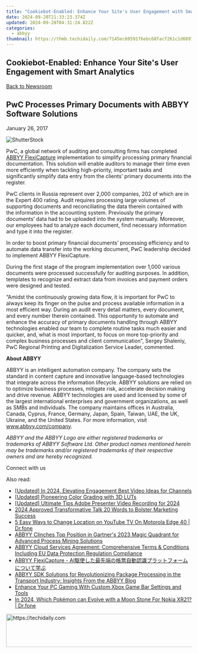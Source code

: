 ```yaml
---
title: "Cookiebot-Enabled: Enhance Your Site's User Engagement with Smart Analytics"
date: 2024-09-20T21:33:23.374Z
updated: 2024-09-28T04:31:24.822Z
categories:
  - abbyy
thumbnail: https://thmb.techidaily.com/7145ec69591f6ebc68facf261c1d68971298e27f3697b076251aa5b51f323de0.jpg
---
```


## Cookiebot-Enabled: Enhance Your Site's User Engagement with Smart Analytics

[Back to Newsroom](https://tools.techidaily.com/abbyy/products/)

## PwC Processes Primary Documents with ABBYY Software Solutions

January 26, 2017

![ShutterStock](https://content.abbyy.com/-/media/project/abbyy/abbyy/branchtemplates/shutterstock_1272462163_1296-x-729.jpg?h=729&iar=0&w=1296)

PwC, a global network of auditing and consulting firms has completed [ABBYY FlexiCapture](https://tools.techidaily.com/abbyy/products/) implementation to simplify processing primary financial documentation. This solution will enable auditors to manage their time even more efficiently when tackling high-priority, important tasks and significantly simplify data entry from the clients’ primary documents into the register.

PwC clients in Russia represent over 2,000 companies, 202 of which are in the Expert 400 rating. Audit requires processing large volumes of supporting documents and reconciliating the data therein contained with the information in the accounting system. Previously the primary documents’ data had to be uploaded into the system manually. Moreover, our employees had to analyze each document, find necessary information and type it into the register.

In order to boost primary financial documents’ processing efficiency and to automate data transfer into the working document, PwC leadership decided to implement ABBYY FlexiCapture.

During the first stage of the program implementation over 1,000 various documents were processed successfully for auditing purposes. In addition, templates to recognize and extract data from invoices and payment orders were designed and tested.

“Amidst the continuously growing data flow, it is important for PwC to always keep its finger on the pulse and process available information in a most efficient way. During an audit every detail matters, every document, and every number therein contained. This opportunity to automate and enhance the accuracy of primary documents handling through ABBYY technologies enabled our team to complete routine tasks much easier and quicker, and, what is most important, to focus on more top-priority and complex business processes and client communication”, Sergey Shaleniy, PwC Regional Printing and Digitalization Service Leader, commented.

**About ABBYY**

ABBYY is an intelligent automation company. The company sets the standard in content capture and innovative language-based technologies that integrate across the information lifecycle. ABBYY solutions are relied on to optimize business processes, mitigate risk, accelerate decision making and drive revenue. ABBYY technologies are used and licensed by some of the largest international enterprises and government organizations, as well as SMBs and individuals. The company maintains offices in Australia, Canada, Cyprus, France, Germany, Japan, Spain, Taiwan, UAE, the UK, Ukraine, and the United States. For more information, visit www.abbyy.com/company.

_ABBYY and the ABBYY Logo are either registered trademarks or trademarks of ABBYY Software Ltd. Other product names mentioned herein may be trademarks and/or registered trademarks of their respective owners and are hereby recognized._

Connect with us

<ins class="adsbygoogle"
     style="display:block"
     data-ad-format="autorelaxed"
     data-ad-client="ca-pub-7571918770474297"
     data-ad-slot="1223367746"></ins>

<ins class="adsbygoogle"
     style="display:block"
     data-ad-client="ca-pub-7571918770474297"
     data-ad-slot="8358498916"
     data-ad-format="auto"
     data-full-width-responsive="true"></ins>

<span class="atpl-alsoreadstyle">Also read:</span>
<div><ul>
<li><a href="https://facebook-record-videos.techidaily.com/updated-in-2024-elevating-engagement-best-video-ideas-for-channels/"><u>[Updated] In 2024, Elevating Engagement Best Video Ideas for Channels</u></a></li>
<li><a href="https://extra-approaches.techidaily.com/updated-pioneering-color-grading-with-3d-luts/"><u>[Updated] Pioneering Color Grading with 3D LUTs</u></a></li>
<li><a href="https://digital-screen-recording.techidaily.com/updated-ultimate-tips-adobe-presenter-video-recording-for-2024/"><u>[Updated] Ultimate Tips Adobe Presenter Video Recording for 2024</u></a></li>
<li><a href="https://some-skills.techidaily.com/2024-approved-transformative-talk-20-words-to-bolster-marketing-success/"><u>2024 Approved Transformative Talk 20 Words to Bolster Marketing Success</u></a></li>
<li><a href="https://location-fake.techidaily.com/5-easy-ways-to-change-location-on-youtube-tv-on-motorola-edge-40-drfone-by-drfone-virtual-android/"><u>5 Easy Ways to Change Location on YouTube TV On Motorola Edge 40 | Dr.fone</u></a></li>
<li><a href="https://solve-marvelous.techidaily.com/abbyy-clinches-top-position-in-gartners-2023-magic-quadrant-for-advanced-process-mining-solutions/"><u>ABBYY Clinches Top Position in Gartner's 2023 Magic Quadrant for Advanced Process Mining Solutions</u></a></li>
<li><a href="https://solve-marvelous.techidaily.com/abbyy-cloud-services-agreement-comprehensive-terms-and-conditions-including-eu-data-protection-regulation-compliance/"><u>ABBYY Cloud Services Agreement: Comprehensive Terms & Conditions Including EU Data Protection Regulation Compliance</u></a></li>
<li><a href="https://solve-marvelous.techidaily.com/abbyy-flexicapture-ai/"><u>ABBYY FlexiCapture - AI駆使した最先端の帳票自動認識プラットフォームについて学ぶ</u></a></li>
<li><a href="https://solve-marvelous.techidaily.com/abbyy-sdk-solutions-for-revolutionizing-package-processing-in-the-transport-industry-insights-from-the-abbyy-blog/"><u>ABBYY SDK Solutions for Revolutionizing Package Processing in the Transport Industry: Insights From the ABBYY Blog</u></a></li>
<li><a href="https://games-able.techidaily.com/enhance-your-pc-gaming-with-custom-xbox-game-bar-settings-and-tools/"><u>Enhance Your PC Gaming With Custom Xbox Game Bar Settings and Tools</u></a></li>
<li><a href="https://android-pokemon-go.techidaily.com/in-2024-which-pokemon-can-evolve-with-a-moon-stone-for-nokia-xr21-drfone-by-drfone-virtual-android/"><u>In 2024, Which Pokémon can Evolve with a Moon Stone For Nokia XR21? | Dr.fone</u></a></li>
</ul></div>

<!-- affiliate ads begin -->
<a href="https://aligracehair.sjv.io/c/5597632/1880944/19272" target="_top" id="1880944">
  <img src="//a.impactradius-go.com/display-ad/19272-1880944" border="0" alt="https://techidaily.com" width="728" height="90"/>
</a>
<img height="0" width="0" src="https://aligracehair.sjv.io/i/5597632/1880944/19272" style="position:absolute;visibility:hidden;" border="0" />
<!-- affiliate ads end -->

